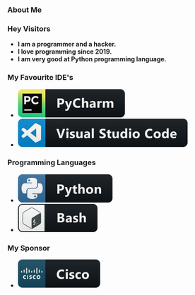 ### About Me
### Hey Visitors
* <b>I am a programmer and a hacker.
* <b>I love programming since 2019.
* <b>I am very good at Python programming language.
### My Favourite IDE's
* <img src="src/pycharm.svg" alt="ide">
* <img src="src/vscode.svg" alt="ide">
### Programming Languages
* <img src="src/python.svg" alt="lang">
* <img src="src/bash.svg" alt="lang">
### My Sponsor
* <img src="src/cisco.svg" alt="sponsor">
